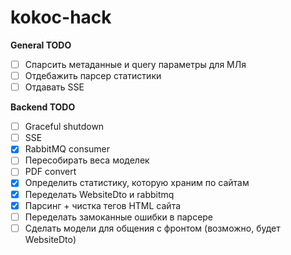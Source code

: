 # kokoc-hack

**General TODO**
- [ ] Спарсить метаданные и query параметры для МЛя
- [ ] Отдебажить парсер статистики
- [ ] Отдавать SSE

**Backend TODO**
- [ ] Graceful shutdown
- [ ] SSE
- [X] RabbitMQ consumer
- [ ] Пересобирать веса моделек
- [ ] PDF convert
- [X] Определить статистику, которую храним по сайтам
- [X] Переделать WebsiteDto и rabbitmq
- [X] Парсинг + чистка тегов HTML сайта
- [ ] Переделать замоканные ошибки в парсере
- [ ] Сделать модели для общения с фронтом (возможно, будет WebsiteDto)

